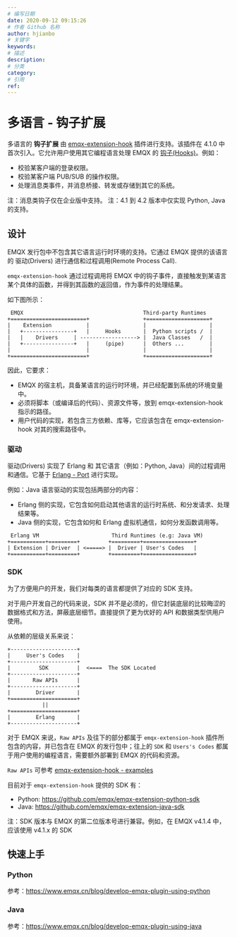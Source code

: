 ```yaml
---
# 编写日期
date: 2020-09-12 09:15:26
# 作者 Github 名称
author: hjianbo
# 关键字
keywords:
# 描述
description:
# 分类
category: 
# 引用
ref:
---
```


# 多语言 - 钩子扩展

多语言的 **钩子扩展** 由 [emqx-extension-hook](https://github.com/emqx/emqx-extension-hook) 插件进行支持。该插件在 4.1.0 中首次引入。它允许用户使用其它编程语言处理 EMQX 的 [钩子(Hooks)](hooks.md)。例如：

- 校验某客户端的登录权限。
- 校验某客户端 PUB/SUB 的操作权限。
- 处理消息类事件，并消息桥接、转发或存储到其它的系统。

注：消息类钩子仅在企业版中支持。
注：4.1 到 4.2 版本中仅实现 Python, Java 的支持。

## 设计
EMQX 发行包中不包含其它语言运行时环境的支持。它通过 EMQX 提供的该语言的 驱动(Drivers) 进行通信和过程调用(Remote Process Call).

`emqx-extension-hook` 通过过程调用将 EMQX 中的钩子事件，直接触发到某语言某个具体的函数，并得到其函数的返回值，作为事件的处理结果。

如下图所示：

```
 EMQX                                      Third-party Runtimes
+========================+                 +====================+ 
|    Extension           |                 |                    |
|   +----------------+   |     Hooks       |  Python scripts /  |
|   |    Drivers     | ------------------> |  Java Classes   /  |
|   +----------------+   |     (pipe)      |  Others ...        |
|                        |                 |                    |
+========================+                 +====================+

```

因此，它要求：

- EMQX 的宿主机，具备某语言的运行时环境，并已经配置到系统的环境变量中。
- 必须将脚本（或编译后的代码）、资源文件等，放到 emqx-extension-hook 指示的路径。
- 用户代码的实现，若包含三方依赖、库等，它应该包含在 emqx-extension-hook 对其的搜索路径中。

### 驱动

驱动(Drivers) 实现了 Erlang 和 其它语言（例如：Python, Java）间的过程调用和通信。它基于 [Erlang - Port](http://erlang.org/doc/tutorial/c_port.html) 进行实现。

例如：Java 语言驱动的实现包括两部分的内容：
- Erlang 侧的实现，它包含如何启动其他语言的运行时系统、和分发请求、处理结果等。
- Java 侧的实现，它包含如何和 Erlang 虚拟机通信，如何分发函数调用等。

```
 Erlang VM                       Third Runtimes (e.g: Java VM)
+===========+=========+         +=========+================+
| Extension | Driver  | <=====> |  Driver | User's Codes   |
+===========+=========+         +=========+================+
```

### SDK
为了方便用户的开发，我们对每类的语言都提供了对应的 SDK 支持。

对于用户开发自己的代码来说，SDK 并不是必须的，但它封装底层的比较晦涩的数据格式和方法，屏蔽底层细节。直接提供了更为优好的 API 和数据类型供用户使用。

从依赖的层级关系来说：

```
+---------------------+
|     User's Codes    |
+---------------------+
|         SDK         |  <====  The SDK Located
+---------------------+
|       Raw APIs      |
+---------------------+
|        Driver       |
+=====================+
           ||
+=====================+
|        Erlang       |
+---------------------+
```

对于 EMQX 来说，`Raw APIs` 及往下的部分都属于 `emqx-extension-hook` 插件所包含的内容，并已包含在 EMQX 的发行包中；往上的 `SDK` 和 `Users's Codes` 都属于用户使用的编程语言，需要额外部署到 EMQX 的代码和资源。

`Raw APIs` 可参考 [emqx-extension-hook - examples](https://github.com/emqx/emqx-extension-hook/tree/master/test/scripts)

目前对于 `emqx-extension-hook` 提供的 SDK 有：

- Python: https://github.com/emqx/emqx-extension-python-sdk
- Java: https://github.com/emqx/emqx-extension-java-sdk

注：SDK 版本与 EMQX 的第二位版本号进行兼容。例如，在 EMQX v4.1.4 中，应该使用 v4.1.x 的 SDK

## 快速上手

### Python

参考：https://www.emqx.cn/blog/develop-emqx-plugin-using-python

### Java

参考：https://www.emqx.cn/blog/develop-emqx-plugin-using-java
